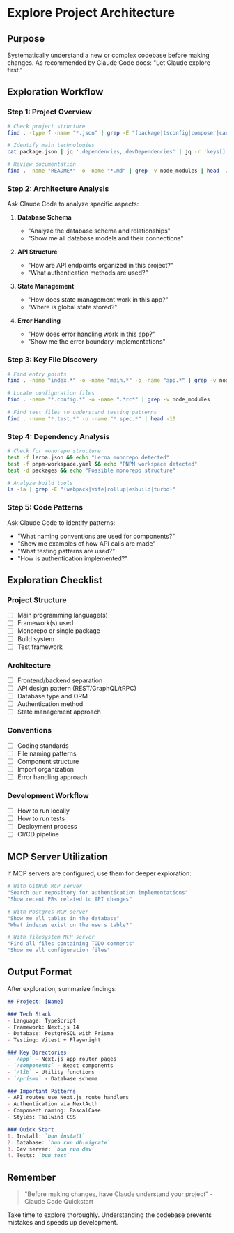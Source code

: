 # Explore Project Architecture

## Purpose
Systematically understand a new or complex codebase before making changes. As recommended by Claude Code docs: "Let Claude explore first."

## Exploration Workflow

### Step 1: Project Overview
```bash
# Check project structure
find . -type f -name "*.json" | grep -E "(package|tsconfig|composer|cargo)" | head -10

# Identify main technologies
cat package.json | jq '.dependencies,.devDependencies' | jq -r 'keys[]' | sort | uniq

# Review documentation
find . -name "README*" -o -name "*.md" | grep -v node_modules | head -20
```

### Step 2: Architecture Analysis

Ask Claude Code to analyze specific aspects:

1. **Database Schema**
   - "Analyze the database schema and relationships"
   - "Show me all database models and their connections"

2. **API Structure**
   - "How are API endpoints organized in this project?"
   - "What authentication methods are used?"

3. **State Management**
   - "How does state management work in this app?"
   - "Where is global state stored?"

4. **Error Handling**
   - "How does error handling work in this app?"
   - "Show me the error boundary implementations"

### Step 3: Key File Discovery

```bash
# Find entry points
find . -name "index.*" -o -name "main.*" -o -name "app.*" | grep -v node_modules

# Locate configuration files
find . -name "*.config.*" -o -name ".*rc*" | grep -v node_modules

# Find test files to understand testing patterns
find . -name "*.test.*" -o -name "*.spec.*" | head -10
```

### Step 4: Dependency Analysis

```bash
# Check for monorepo structure
test -f lerna.json && echo "Lerna monorepo detected"
test -f pnpm-workspace.yaml && echo "PNPM workspace detected"
test -d packages && echo "Possible monorepo structure"

# Analyze build tools
ls -la | grep -E "(webpack|vite|rollup|esbuild|turbo)"
```

### Step 5: Code Patterns

Ask Claude Code to identify patterns:
- "What naming conventions are used for components?"
- "Show me examples of how API calls are made"
- "What testing patterns are used?"
- "How is authentication implemented?"

## Exploration Checklist

### Project Structure
- [ ] Main programming language(s)
- [ ] Framework(s) used
- [ ] Monorepo or single package
- [ ] Build system
- [ ] Test framework

### Architecture
- [ ] Frontend/backend separation
- [ ] API design pattern (REST/GraphQL/tRPC)
- [ ] Database type and ORM
- [ ] Authentication method
- [ ] State management approach

### Conventions
- [ ] Coding standards
- [ ] File naming patterns
- [ ] Component structure
- [ ] Import organization
- [ ] Error handling approach

### Development Workflow
- [ ] How to run locally
- [ ] How to run tests
- [ ] Deployment process
- [ ] CI/CD pipeline

## MCP Server Utilization

If MCP servers are configured, use them for deeper exploration:

```bash
# With GitHub MCP server
"Search our repository for authentication implementations"
"Show recent PRs related to API changes"

# With Postgres MCP server
"Show me all tables in the database"
"What indexes exist on the users table?"

# With filesystem MCP server
"Find all files containing TODO comments"
"Show me all configuration files"
```

## Output Format

After exploration, summarize findings:

```markdown
## Project: [Name]

### Tech Stack
- Language: TypeScript
- Framework: Next.js 14
- Database: PostgreSQL with Prisma
- Testing: Vitest + Playwright

### Key Directories
- `/app` - Next.js app router pages
- `/components` - React components
- `/lib` - Utility functions
- `/prisma` - Database schema

### Important Patterns
- API routes use Next.js route handlers
- Authentication via NextAuth
- Component naming: PascalCase
- Styles: Tailwind CSS

### Quick Start
1. Install: `bun install`
2. Database: `bun run db:migrate`
3. Dev server: `bun run dev`
4. Tests: `bun test`
```

## Remember

> "Before making changes, have Claude understand your project" - Claude Code Quickstart

Take time to explore thoroughly. Understanding the codebase prevents mistakes and speeds up development.
